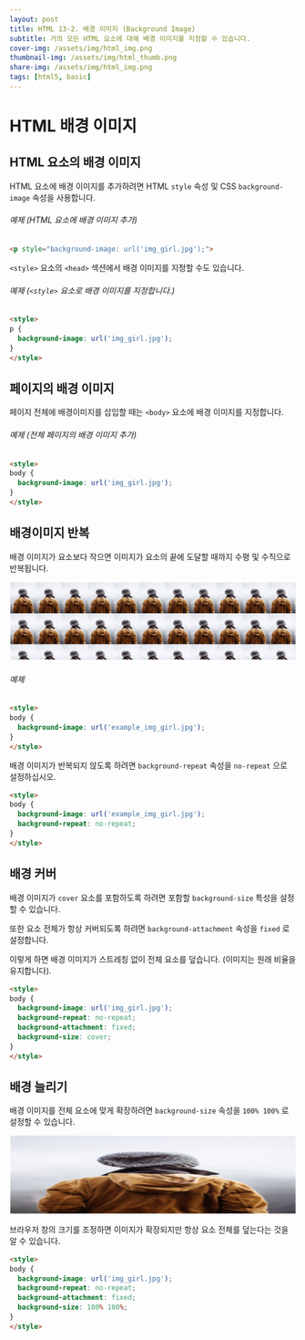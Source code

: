 ```yaml
---
layout: post
title: HTML 13-2. 배경 이미지 (Background Image)
subtitle: 거의 모든 HTML 요소에 대해 배경 이미지를 지정할 수 있습니다.
cover-img: /assets/img/html_img.png
thumbnail-img: /assets/img/html_thumb.png
share-img: /assets/img/html_img.png
tags: [html5, basic]
---
```


# HTML 배경 이미지

## HTML 요소의 배경 이미지

HTML 요소에 배경 이미지를 추가하려면 HTML ```style``` 속성 및 CSS ```background-image``` 속성을 사용합니다.

###### 예제 (HTML 요소에 배경 이미지 추가)

```html
<p style="background-image: url('img_girl.jpg');">
```

```<style>``` 요소의 ```<head>``` 섹션에서 배경 이미지를 지정할 수도 있습니다.

###### 예제 (```<style>``` 요소로 배경 이미지를 지정합니다.)

```html
<style>
p {
  background-image: url('img_girl.jpg');
}
</style>
```

## 페이지의 배경 이미지

페이지 전체에 배경이미지를 삽입할 때는 ```<body>``` 요소에 배경 이미지를 지정합니다.

###### 예제 (전체 페이지의 배경 이미지 추가)

```html
<style>
body {
  background-image: url('img_girl.jpg');
}
</style>
```

## 배경이미지 반복

배경 이미지가 요소보다 작으면 이미지가 요소의 끝에 도달할 때까지 수평 및 수직으로 반복됩니다.

![html-background-image-01](https://github.com/devJiraynor/devJiraynor.github.io/blob/master/assets/img/html/html_background_image_01.PNG?raw=true)

###### 예제

```html
<style>
body {
  background-image: url('example_img_girl.jpg');
}
</style>
```

배경 이미지가 반복되지 않도록 하려면 ```background-repeat``` 속성을 ```no-repeat``` 으로 설정하십시오.

```html
<style>
body {
  background-image: url('example_img_girl.jpg');
  background-repeat: no-repeat;
}
</style>
```

## 배경 커버

배경 이미지가 ```cover``` 요소를 포함하도록 하려면 포함할 ```background-size``` 특성을 설정할 수 있습니다.

또한 요소 전체가 항상 커버되도록 하려면 ```background-attachment``` 속성을 ```fixed``` 로 설정합니다.

이렇게 하면 배경 이미지가 스트레칭 없이 전체 요소를 덮습니다. (이미지는 원래 비율을 유지합니다).

```html
<style>
body {
  background-image: url('img_girl.jpg');
  background-repeat: no-repeat;
  background-attachment: fixed;
  background-size: cover;
}
</style>
```

## 배경 늘리기

배경 이미지를 전체 요소에 맞게 확장하려면 ```background-size``` 속성을 ```100% 100%``` 로 설정할 수 있습니다.

![html-background-image-02](https://github.com/devJiraynor/devJiraynor.github.io/blob/master/assets/img/html/html_background_image_02.PNG?raw=true)

브라우저 창의 크기를 조정하면 이미지가 확장되지만 항상 요소 전체를 덮는다는 것을 알 수 있습니다.

```html
<style>
body {
  background-image: url('img_girl.jpg');
  background-repeat: no-repeat;
  background-attachment: fixed;
  background-size: 100% 100%;
}
</style>
```
